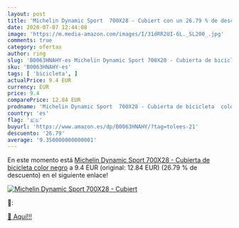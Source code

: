 ```yaml
---
layout: post
title: 'Michelin Dynamic Sport  700X28 - Cubiert con un 26.79 % de descuento'
date: 2020-07-07 12:44:08
image: 'https://m.media-amazon.com/images/I/31dRR2UI-6L._SL200_.jpg'
comments: true
category: ofertas
author: ring
slug: 'B0063HNAHY-es Michelin Dynamic Sport 700X28 - Cubierta de bicicleta...'
sku: 'B0063HNAHY-es'
tags: [ 'bicicleta', ]
actualPrice: 9.4 EUR
currency: EUR
price: 9.4
comparePrice: 12.84 EUR
prodname: 'Michelin Dynamic Sport  700X28 - Cubierta de bicicleta  color negro'
country: 'es'
flag: '🇪🇸'
buyurl: 'https://www.amazon.es/dp/B0063HNAHY/?tag=tolees-21'
descuento: '26.79'
average: '9.350000000000001'
---
```


En este momento está [Michelin Dynamic Sport  700X28 - Cubierta de bicicleta  color negro](https://www.amazon.es/dp/B0063HNAHY/?tag=tolees-21) a 9.4 EUR (original: 12.84 EUR) (26.79 %  de descuento) en el siguiente enlace!

[![Michelin Dynamic Sport  700X28 - Cubiert](https://m.media-amazon.com/images/I/31dRR2UI-6L._SL200_.jpg)](https://www.amazon.es/dp/B0063HNAHY/?tag=tolees-21)

🔎:


[🛒 Aquí!!!](https://www.amazon.es/dp/B0063HNAHY/?tag=tolees-21)
